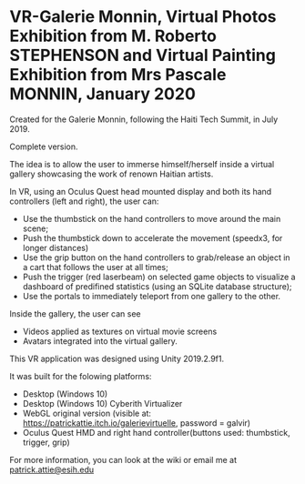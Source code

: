 # VR-Galerie Monnin, Virtual Photos Exhibition from M. Roberto STEPHENSON and Virtual Painting Exhibition from Mrs Pascale MONNIN, January 2020

Created for the Galerie Monnin, following the Haiti Tech Summit, in July 2019.

Complete version.

The idea is to allow the user to immerse himself/herself inside a virtual gallery showcasing the work of renown Haitian artists.

In VR, using an Oculus Quest head mounted display and both its hand controllers (left and right), the user can:
- Use the thumbstick on the hand controllers to move around the main scene;
- Push the thumbstick down to accelerate the movement (speedx3, for longer distances)
- Use the grip button on the hand controllers to grab/release an object in a cart that follows the user at all times;
- Push the trigger (red laserbeam) on selected game objects to visualize a dashboard of predifined statistics (using an SQLite database structure);
- Use the portals to immediately teleport from one gallery to the other.

Inside the gallery, the user can see 
- Videos applied as textures on virtual movie screens
- Avatars integrated into the virtual gallery.

This VR application was designed using Unity 2019.2.9f1.

It was built for the folowing platforms:
- Desktop (Windows 10)
- Desktop (Windows 10) Cyberith Virtualizer
- WebGL original version (visible at: https://patrickattie.itch.io/galerievirtuelle, password = galvir)
- Oculus Quest HMD and right hand controller(buttons used: thumbstick, trigger, grip)

For more information, you can look at the wiki or email me at patrick.attie@esih.edu

